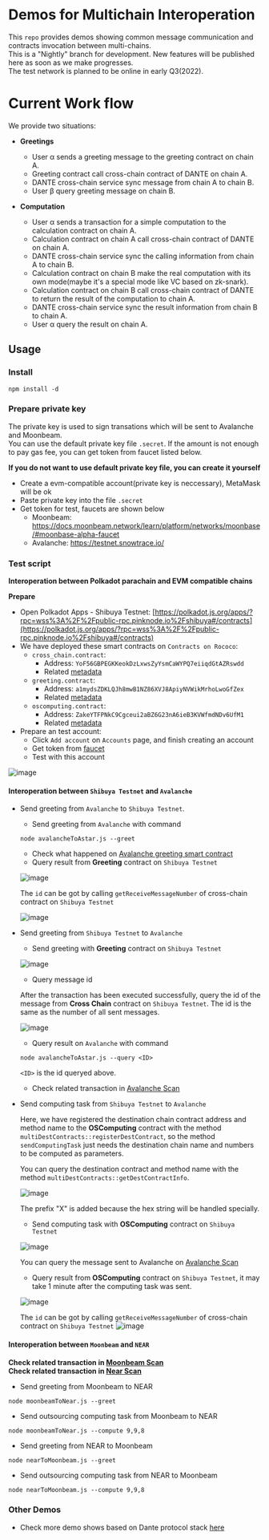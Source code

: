 # Demos for Multichain Interoperation

This `repo` provides demos showing common message communication and contracts invocation between multi-chains.  
This is a "Nightly" branch for development. New features will be published here as soon as we make progresses.  
The test network is planned to be online in early Q3(2022).

# Current Work flow
We provide two situations:
- **Greetings**
  * User α sends a greeting message to the greeting contract on chain A.
  * Greeting contract call cross-chain contract of DANTE on chain A.
  * DANTE cross-chain service sync message from chain A to chain B.
  * User β query greeting message on chain B.

- **Computation**
  * User α sends a transaction for a simple computation to the calculation contract on chain A.
  * Calculation contract on chain A call cross-chain contract of DANTE on chain A.
  * DANTE cross-chain service sync the calling information from chain A to chain B.
  * Calculation contract on chain B make the real computation with its own mode(maybe it's a special mode like VC based on zk-snark).
  * Calculation contract on chain B call cross-chain contract of DANTE to return the result of the computation to chain A.
  * DANTE cross-chain service sync the result information from chain B to chain A.
  * User α query the result on chain A.

## Usage

### Install
```
npm install -d
```

### Prepare private key
The private key is used to sign transations which will be sent to Avalanche and Moonbeam.  
You can use the default private key file `.secret`. If the amount is not enough to pay gas fee, you can get token from faucet listed below.  

**If you do not want to use default private key file, you can create it yourself**
- Create a evm-compatible account(private key is neccessary), MetaMask will be ok
- Paste private key into the file `.secret`
- Get token for test, faucets are shown below
  - Moonbeam: https://docs.moonbeam.network/learn/platform/networks/moonbase/#moonbase-alpha-faucet
  - Avalanche: https://testnet.snowtrace.io/

### Test script

**Interoperation between Polkadot parachain and EVM compatible chains**

**Prepare**
- Open Polkadot Apps - Shibuya Testnet: [https://polkadot.js.org/apps/?rpc=wss%3A%2F%2Fpublic-rpc.pinknode.io%2Fshibuya#/contracts](https://polkadot.js.org/apps/?rpc=wss%3A%2F%2Fpublic-rpc.pinknode.io%2Fshibuya#/contracts)
- We have deployed these smart contracts on `Contracts on Rococo`:
    - `cross_chain.contract`: 
        - Address: `YoF56GBPEGKKeokDzLxwsZyYsmCaWYPQ7eiiqdGtAZRswdd`
        - Related [metadata](./res/ink/cross-chain.json)
    - `greeting.contract`:          
        - Address: `a1mydsZDKLQJh8mwB1NZ86XVJ8ApiyNVWikMrhoLwoGfZex`
        - Related [metadata](./res/ink/greeting.json)
    - `oscomputing.contract`:
        - Address: `ZakeYTFPNkC9Cgceui2aBZ6G23nA6ieB3KVWfmdNDv6UfM1`
        - Related [metadata](./res/ink/computing.json)
- Prepare an test account:
    - Click `Add account` on `Accounts` page, and finish creating an account
    - Get token from [faucet](https://portal.astar.network/#/assets)
    - Test with this account

![image](https://user-images.githubusercontent.com/83757490/180929676-fa41e851-d3de-4d68-9298-8ab370cf7cf6.png)

#### **Interoperation between `Shibuya Testnet` and `Avalanche`**

- Send greeting from `Avalanche` to `Shibuya Testnet`. 

  - Send greeting from `Avalanche` with command
  
  ```
  node avalancheToAstar.js --greet
  ```
  - Check what happened on [Avalanche greeting smart contract](https://testnet.snowtrace.io/address/0x1723f39e05Ca8b14ACaf244bAFFBd79801d42A63)
  - Query result from **Greeting** contract on `Shibuya Testnet`

  ![image](https://user-images.githubusercontent.com/83757490/180946266-4254d6d5-6ec3-4421-b332-eb34388b6921.png)
  
  The `id` can be got by calling `getReceiveMessageNumber` of cross-chain contract on `Shibuya Testnet`
  
  ![image](https://user-images.githubusercontent.com/83757490/180947439-309af156-685a-4620-8f9c-3b44639fe3b8.png)

- Send greeting from `Shibuya Testnet` to `Avalanche`

  - Send greeting with **Greeting** contract on `Shibuya Testnet`

  ![image](https://user-images.githubusercontent.com/83757490/180948043-e0ef57d2-fe09-4e9f-aa71-225a7e89834a.png)

  - Query message id
  
  After the transaction has been executed successfully, query the id of the message from **Cross Chain** contract on `Shibuya Testnet`. The id is the same as the number of all sent messages.

  ![image](https://user-images.githubusercontent.com/83757490/180947910-2ab4835c-e0ea-455d-9080-e90f3d5d52fa.png)

  - Query result on `Avalanche` with command
  
  ```
  node avalancheToAstar.js --query <ID>
  ```
  `<ID>` is the id queryed above. 
  
  - Check related transaction in [Avalanche Scan](https://testnet.snowtrace.io/address/0x8177cBe1c9a0B08B536C55097b569dfaEc5cb520)


- Send computing task from `Shibuya Testnet` to `Avalanche`

  Here, we have registered the destination chain contract address and method name to the **OSComputing** contract with the method `multiDestContracts::registerDestContract`, so the method `sendComputingTask` just needs the destination chain name and numbers to be computed as parameters.

  You can query the destination contract and method name with the method `multiDestContracts::getDestContractInfo`.

  ![image](https://user-images.githubusercontent.com/83757490/180949681-89885e18-b9b8-4497-826d-a043b702a18b.png)

  The prefix "X" is added because the hex string will be handled specially.

  - Send computing task with **OSComputing** contract on `Shibuya Testnet`

  ![image](https://user-images.githubusercontent.com/83757490/180949856-edcaa317-279b-4db5-9f93-26fd1ba939f6.png)

  You can query the message sent to Avalanche on [Avalanche Scan](https://testnet.snowtrace.io/address/0x8177cBe1c9a0B08B536C55097b569dfaEc5cb520)

  - Query result from **OSComputing** contract on `Shibuya Testnet`, it may take 1 minute after the computing task was sent.

  ![image](https://user-images.githubusercontent.com/83757490/180950258-f8d7e477-4f97-4e0e-9d83-ceca6db5a2fe.png)
  
  The `id` can be got by calling `getReceiveMessageNumber` of cross-chain contract on `Shibuya Testnet`
  ![image](https://user-images.githubusercontent.com/83757490/180950105-38b6c98f-5a9c-4875-aeb5-f4e42bdc2b47.png)

#### **Interoperation between `Moonbeam` and `NEAR`**  

**Check related transaction in [Moonbeam Scan](https://moonbase.moonscan.io/)**  
**Check related transaction in [Near Scan](https://explorer.testnet.near.org/)**

- Send greeting from Moonbeam to NEAR
```
node moonbeamToNear.js --greet
```

- Send outsourcing computing task from Moonbeam to NEAR
```
node moonbeamToNear.js --compute 9,9,8
```

- Send greeting from NEAR to Moonbeam
```
node nearToMoonbeam.js --greet
```

- Send outsourcing computing task from NEAR to Moonbeam 
```
node nearToMoonbeam.js --compute 9,9,8
```

### Other Demos
* Check more demo shows based on Dante protocol stack [here](https://github.com/dantenetwork/Demo-Show)
